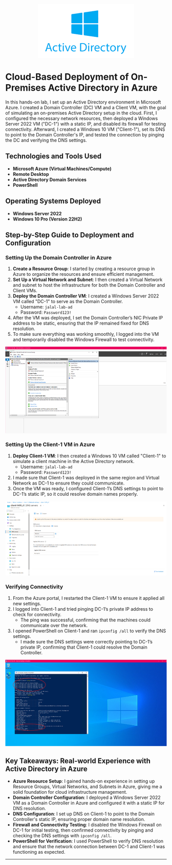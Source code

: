 <p align="center">
  <img src="https://github.com/Jalal-Hatamleh/AD-Azure/blob/main/images/1.png?raw=true" alt="Installation Screenshot"/>
</p>

# Cloud-Based Deployment of On-Premises Active Directory in Azure

In this hands-on lab, I set up an Active Directory environment in Microsoft Azure. I created a Domain Controller (DC) VM and a Client VM, with the goal of simulating an on-premises Active Directory setup in the cloud. First, I configured the necessary network resources, then deployed a Windows Server 2022 VM ("DC-1") with a static IP, and disabled its firewall for testing connectivity. Afterward, I created a Windows 10 VM ("Client-1"), set its DNS to point to the Domain Controller's IP, and tested the connection by pinging the DC and verifying the DNS settings.

## Technologies and Tools Used

- **Microsoft Azure (Virtual Machines/Compute)**
- **Remote Desktop**
- **Active Directory Domain Services**
- **PowerShell**

## Operating Systems Deployed

- **Windows Server 2022**
- **Windows 10 Pro (Version 22H2)**

## Step-by-Step Guide to Deployment and Configuration

### Setting Up the Domain Controller in Azure

1. **Create a Resource Group**: I started by creating a resource group in Azure to organize the resources and ensure efficient management.
2. **Set Up a Virtual Network and Subnet**: I then created a Virtual Network and subnet to host the infrastructure for both the Domain Controller and Client VMs.
3. **Deploy the Domain Controller VM**: I created a Windows Server 2022 VM called "DC-1" to serve as the Domain Controller.
   - Username: `jalal-lab-ad`
   - Password: `Password123!`
4. After the VM was deployed, I set the Domain Controller’s NIC Private IP address to be static, ensuring that the IP remained fixed for DNS resolution.
5. To make sure everything was working smoothly, I logged into the VM and temporarily disabled the Windows Firewall to test connectivity.

![Installation Screenshot](https://github.com/Jalal-Hatamleh/AD-Azure/blob/main/images/2.png?raw=true)

### Setting Up the Client-1 VM in Azure

1. **Deploy Client-1 VM**: I then created a Windows 10 VM called "Client-1" to simulate a client machine in the Active Directory network.
   - Username: `jalal-lab-ad`
   - Password: `Password123!`
2. I made sure that Client-1 was deployed in the same region and Virtual Network as DC-1 to ensure they could communicate.
3. Once the VM was ready, I configured Client-1’s DNS settings to point to DC-1’s static IP, so it could resolve domain names properly.

![Installation Screenshot](https://github.com/Jalal-Hatamleh/AD-Azure/blob/main/images/3.png?raw=true)

### Verifying Connectivity

1. From the Azure portal, I restarted the Client-1 VM to ensure it applied all new settings.
2. I logged into Client-1 and tried pinging DC-1’s private IP address to check for connectivity.
   - The ping was successful, confirming that the machines could communicate over the network.
3. I opened PowerShell on Client-1 and ran `ipconfig /all` to verify the DNS settings.
   - I made sure the DNS settings were correctly pointing to DC-1’s private IP, confirming that Client-1 could resolve the Domain Controller.

![Installation Screenshot](https://github.com/Jalal-Hatamleh/AD-Azure/blob/main/images/4.png?raw=true)

## Key Takeaways: Real-world Experience with Active Directory in Azure

- **Azure Resource Setup**: I gained hands-on experience in setting up Resource Groups, Virtual Networks, and Subnets in Azure, giving me a solid foundation for cloud infrastructure management.
- **Domain Controller Configuration**: I deployed a Windows Server 2022 VM as a Domain Controller in Azure and configured it with a static IP for DNS resolution.
- **DNS Configuration**: I set up DNS on Client-1 to point to the Domain Controller's static IP, ensuring proper domain name resolution.
- **Firewall and Connectivity Testing**: I disabled the Windows Firewall on DC-1 for initial testing, then confirmed connectivity by pinging and checking the DNS settings with `ipconfig /all`.
- **PowerShell for Verification**: I used PowerShell to verify DNS resolution and ensure that the network connection between DC-1 and Client-1 was functioning as expected.

---
